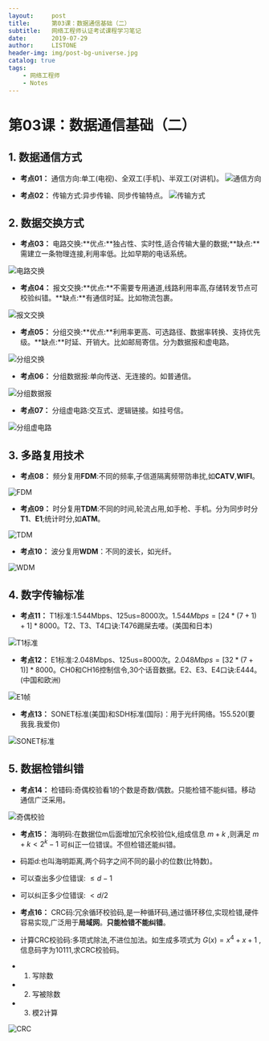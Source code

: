```yaml
---
layout:     post
title:      第03课：数据通信基础（二）
subtitle:   网络工程师认证考试课程学习笔记
date:       2019-07-29
author:     LISTONE
header-img: img/post-bg-universe.jpg
catalog: true
tags:
    - 网络工程师
    - Notes
---
```


# 第03课：数据通信基础（二）
## 1. 数据通信方式
- **考点01：** 通信方向:单工(电视)、全双工(手机)、半双工(对讲机)。
![通信方向](http://wx2.sinaimg.cn/large/007cEDWily1g5gj23crg9j30jl08m3zy.jpg)

- **考点02：** 传输方式:异步传输、同步传输特点。
![传输方式](http://wx3.sinaimg.cn/large/007cEDWily1g5gj28u9hpj30hj0ap401.jpg)

## 2. 数据交换方式
- **考点03：** 电路交换:**优点:**独占性、实时性,适合传输大量的数据;**缺点:**需建立一条物理连接,利用率低。比如早期的电话系统。

![电路交换](http://wx2.sinaimg.cn/large/007cEDWily1g5gj2edfjdj30ji07hq4i.jpg)

- **考点04：** 报文交换:**优点:**不需要专用通道,线路利用率高,存储转发节点可校验纠错。**缺点:**有通信时延。比如物流包裹。

![报文交换](http://wx4.sinaimg.cn/large/007cEDWily1g5gj2l446kj30jw07s40e.jpg)

- **考点05：** 分组交换:**优点:**利用率更高、可选路径、数据率转换、支持优先级。**缺点:**时延、开销大。比如邮局寄信。分为数据报和虚电路。

![分组交换](http://wx4.sinaimg.cn/large/007cEDWily1g5gj2qzs9aj30kx08y424.jpg)

- **考点06：** 分组数据报:单向传送、无连接的。如普通信。

![分组数据报](http://wx2.sinaimg.cn/large/007cEDWily1g5gj2ydnunj30iy0b70xj.jpg)

- **考点07：** 分组虚电路:交互式、逻辑链接。如挂号信。

![分组虚电路](http://wx3.sinaimg.cn/large/007cEDWily1g5gj35mibsj30lk0b8djv.jpg)

## 3. 多路复用技术
- **考点08：** 频分复用**FDM**:不同的频率,子信道隔离频带防串扰,如**CATV**,**WIFI**。

![FDM](http://wx3.sinaimg.cn/large/007cEDWily1g5gj3olvnwj30ix09i41a.jpg)

- **考点09：** 时分复用**TDM**:不同的时间,轮流占用,如手枪、手机。分为同步时分**T1**、**E1**;统计时分,如**ATM**。

![TDM](http://wx2.sinaimg.cn/large/007cEDWily1g5gj3xdruzj30ju081di7.jpg)

- **考点10：** 波分复用**WDM**：不同的波长，如光纤。

![WDM](http://wx1.sinaimg.cn/large/007cEDWily1g5gj50fov5j30jg0a40wc.jpg)

## 4. 数字传输标准
- **考点11：** T1标准:1.544Mbps、125us=8000次。$1.544Mbps = [24*(7+1)+1]*8000$。T2、T3、T4口诀:T476踢屎去喽。(美国和日本)

![T1标准](http://wx1.sinaimg.cn/large/007cEDWily1g5gj59917kj30kg07fju1.jpg)

- **考点12：** E1标准:2.048Mbps、125us=8000次。$2.048Mbps=[32*(7+1)]*8000$。CH0和CH16控制信令,30个话音数据。E2、E3、E4口诀:E444。(中国和欧洲)

![E1帧](http://wx4.sinaimg.cn/large/007cEDWily1g5gj5f10aej30ll06ggn7.jpg)

- **考点13：** SONET标准(美国)和SDH标准(国际)：用于光纤网络。155.520(要我我.我爱你)

![SONET标准](http://wx3.sinaimg.cn/large/007cEDWily1g5gj5kloxyj30l20aawkm.jpg)

## 5. 数据检错纠错
- **考点14：** 检错码:奇偶校验看1的个数是奇数/偶数。只能检错不能纠错。移动通信广泛采用。

![奇偶校验](http://wx1.sinaimg.cn/large/007cEDWily1g5gj5rahdjj30dn09f412.jpg)

- **考点15：** 海明码:在数据位m后面增加冗余校验位k,组成信息 $m+k$ ,则满足 $m+k<2^k -1$ 可纠正一位错误。不但检错还能纠错。
- 码距d:也叫海明距离,两个码字之间不同的最小的位数(比特数)。
- 可以查出多少位错误: $\leq d-1$ 
- 可以纠正多少位错误:  $< d/2$

- **考点16：** CRC码:冗余循环校验码,是一种循环码,通过循环移位,实现检错,硬件容易实现,广泛用于**局域网**。**只能检错不能纠错**。
- 计算CRC校验码:多项式除法,不进位加法。如生成多项式为 $G(x)=x^4 + x + 1$ ,信息码字为10111,求CRC校验码。
- 1. 写除数
- 2. 写被除数
- 3. 模2计算

![CRC](http://wx3.sinaimg.cn/large/007cEDWily1g5gj5xg8bxj30gm04rgmf.jpg)

